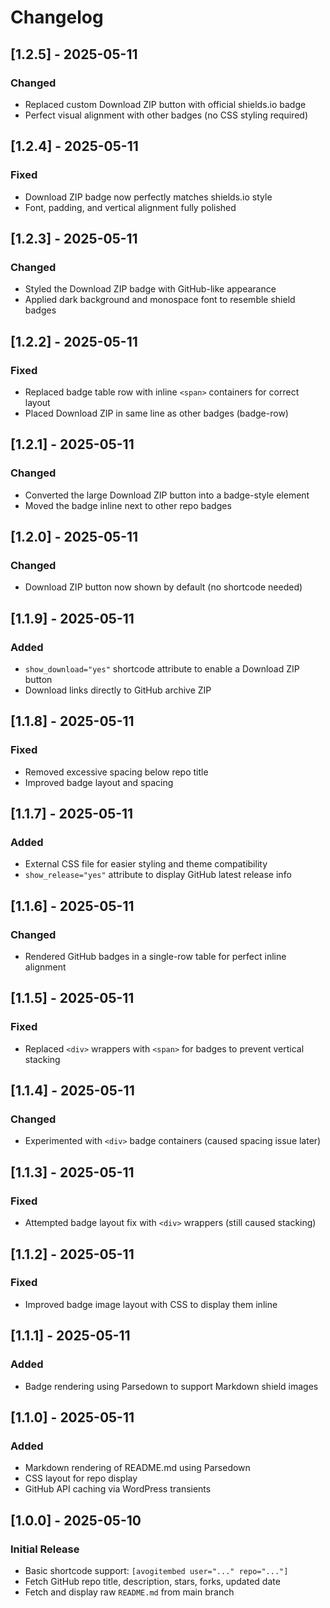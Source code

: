 # Changelog

## [1.2.5] - 2025-05-11
### Changed
- Replaced custom Download ZIP button with official shields.io badge
- Perfect visual alignment with other badges (no CSS styling required)

## [1.2.4] - 2025-05-11
### Fixed
- Download ZIP badge now perfectly matches shields.io style
- Font, padding, and vertical alignment fully polished

## [1.2.3] - 2025-05-11
### Changed
- Styled the Download ZIP badge with GitHub-like appearance
- Applied dark background and monospace font to resemble shield badges

## [1.2.2] - 2025-05-11
### Fixed
- Replaced badge table row with inline `<span>` containers for correct layout
- Placed Download ZIP in same line as other badges (badge-row)

## [1.2.1] - 2025-05-11
### Changed
- Converted the large Download ZIP button into a badge-style element
- Moved the badge inline next to other repo badges

## [1.2.0] - 2025-05-11
### Changed
- Download ZIP button now shown by default (no shortcode needed)

## [1.1.9] - 2025-05-11
### Added
- `show_download="yes"` shortcode attribute to enable a Download ZIP button
- Download links directly to GitHub archive ZIP

## [1.1.8] - 2025-05-11
### Fixed
- Removed excessive spacing below repo title
- Improved badge layout and spacing

## [1.1.7] - 2025-05-11
### Added
- External CSS file for easier styling and theme compatibility
- `show_release="yes"` attribute to display GitHub latest release info

## [1.1.6] - 2025-05-11
### Changed
- Rendered GitHub badges in a single-row table for perfect inline alignment

## [1.1.5] - 2025-05-11
### Fixed
- Replaced `<div>` wrappers with `<span>` for badges to prevent vertical stacking

## [1.1.4] - 2025-05-11
### Changed
- Experimented with `<div>` badge containers (caused spacing issue later)

## [1.1.3] - 2025-05-11
### Fixed
- Attempted badge layout fix with `<div>` wrappers (still caused stacking)

## [1.1.2] - 2025-05-11
### Fixed
- Improved badge image layout with CSS to display them inline

## [1.1.1] - 2025-05-11
### Added
- Badge rendering using Parsedown to support Markdown shield images

## [1.1.0] - 2025-05-11
### Added
- Markdown rendering of README.md using Parsedown
- CSS layout for repo display
- GitHub API caching via WordPress transients

## [1.0.0] - 2025-05-10
### Initial Release
- Basic shortcode support: `[avogitembed user="..." repo="..."]`
- Fetch GitHub repo title, description, stars, forks, updated date
- Fetch and display raw `README.md` from main branch
